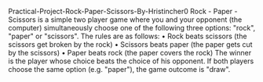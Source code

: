 Practical-Project-Rock-Paper-Scissors-By-Hristincher0
Rock - Paper - Scissors is a simple two player game where you and your opponent (the computer) simultaneously choose one of the following three options: "rock", "paper" or "scissors". The rules are as follows: • Rock beats scissors (the scissors get broken by the rock) • Scissors beats paper (the paper gets cut by the scissors) • Paper beats rock (the paper covers the rock) The winner is the player whose choice beats the choice of his opponent. If both players choose the same option (e.g. "paper"), the game outcome is "draw".
